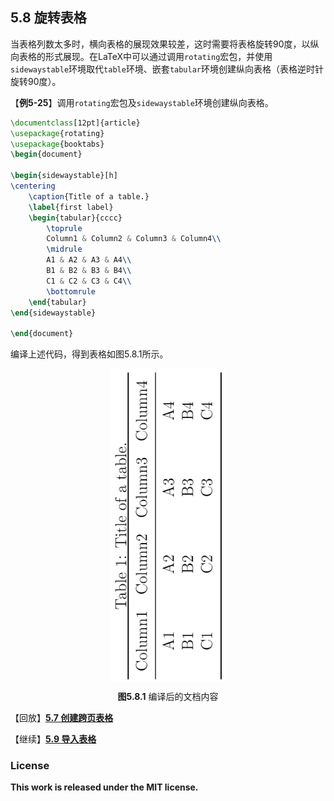 ## 5.8 旋转表格

当表格列数太多时，横向表格的展现效果较差，这时需要将表格旋转90度，以纵向表格的形式展现。在LaTeX中可以通过调用`rotating`宏包，并使用`sidewaystable`环境取代`table`环境、嵌套`tabular`环境创建纵向表格（表格逆时针旋转90度）。

【**例5-25**】调用`rotating`宏包及`sidewaystable`环境创建纵向表格。

```tex
\documentclass[12pt]{article}
\usepackage{rotating}
\usepackage{booktabs}
\begin{document}

\begin{sidewaystable}[h]
\centering
    \caption{Title of a table.}
    \label{first label}
    \begin{tabular}{cccc}
        \toprule
        Column1 & Column2 & Column3 & Column4\\
        \midrule
        A1 & A2 & A3 & A4\\
        B1 & B2 & B3 & B4\\
        C1 & C2 & C3 & C4\\
        \bottomrule
    \end{tabular}
\end{sidewaystable}

\end{document}
```

编译上述代码，得到表格如图5.8.1所示。
<p align="center">
<img align="middle" src="graphics/eg5_20.png" height="500" />
</p>

<center><b>图5.8.1</b> 编译后的文档内容</center>


【回放】[**5.7 创建跨页表格**](https://nbviewer.jupyter.org/github/xinychen/latex-cookbook/blob/main/chapter-5/section7.ipynb)

【继续】[**5.9 导入表格**](https://nbviewer.jupyter.org/github/xinychen/latex-cookbook/blob/main/chapter-5/section9.ipynb)

### License

<div class="alert alert-block alert-danger">
<b>This work is released under the MIT license.</b>
</div>
